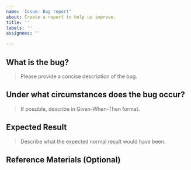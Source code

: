 ```yaml
---
name: 'Issue: Bug report'
about: Create a report to help us improve.
title: ''
labels: ''
assignees: ''

---
```


## What is the bug?

> Please provide a concise description of the bug.

## Under what circumstances does the bug occur?

> If possible, describe in Given-When-Then format.

## Expected Result

> Describe what the expected normal result would have been.

## Reference Materials (Optional)
